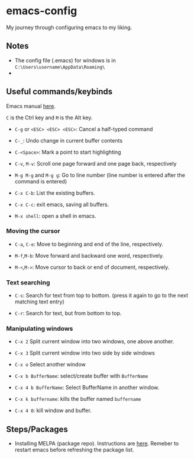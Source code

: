 # emacs-config
My journey through configuring emacs to my liking.

## Notes
+ The config file (.emacs)  for windows is in `C:\Users\username\AppData\Roaming\`
+

## Useful commands/keybinds
Emacs manual [here](https://www.gnu.org/software/emacs/manual).

`C` is the Ctrl key and `M` is the  Alt key.

+ `C-g` or `<ESC> <ESC> <ESC>`: Cancel a half-typed command

+ `C-_`: Undo change in current buffer contents

+ `C-<Space>`: Mark a point to start highlighting

+ `C-v`, `M-v`: Scroll one page forward and one page back, respectively

+ `M-g M-g` and `M-g g`: Go to line number (line number is entered after the command is entered)

+ `C-x C-b`: List the existing buffers.

+ `C-x C-c`: exit emacs, saving all buffers.

+ `M-x shell`: open a shell in emacs.

### Moving the cursor
+ `C-a`, `C-e`: Move to beginning and end of the line, respectively.

+ `M-f`,`M-b`: Move forward and backward one word, respectively.

+ `M-<`,`M->`: Move cursor to back or end of document, respectively.

### Text searching
+ `C-s`: Search for text from top to bottom. (press it again to go to the next matching text entry)

+ `C-r`: Search for text, but from bottom to top.

### Manipulating windows

+ `C-x 2` Split current window into two windows, one above another.

+ `C-x 3` Split current window into two side by side windows

+ `C-x o` Select another window

+ `C-x b BufferName`: select/create buffer with `BufferName`

+ `C-x 4 b BufferName`: Select BufferName in another window.

+ `C-x k buffername`: kills the buffer named `buffername`

+ `C-x 4 0`: kill window and buffer.

## Steps/Packages
+ Installing MELPA (package repo). Instructions are [here](http://ergoemacs.org/emacs/emacs_package_system.html). Remeber to restart emacs before refreshing the package list.



